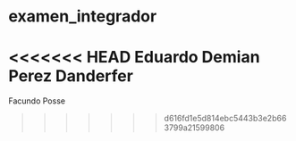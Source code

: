 # examen_integrador
<<<<<<< HEAD
Eduardo Demian Perez Danderfer
=======


Facundo Posse
>>>>>>> d616fd1e5d814ebc5443b3e2b663799a21599806
